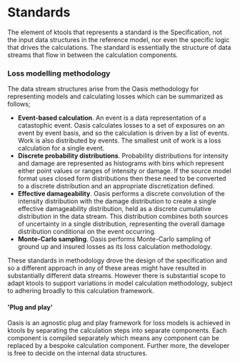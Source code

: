 # Standards

The element of ktools that represents a standard is the Specification, not the input data structures in the reference model, 
nor even the specific logic that drives the calculations. The standard is essentially the structure of data streams that flow in between
the calculation components. 

### Loss modelling methodology

The data stream structures arise from the Oasis methodology for representing models and calculating losses which can be summarized as follows;

* **Event-based calculation**. An event is a data representation of a catastophic event. Oasis calculates losses to a set of exposures on an event 
by event basis, and so the calculation is driven by a list of events. Work is also distributed by events. The smallest unit of work is a loss calculation
for a single event.
* **Discrete probability distributions**. Probability distributions for intensity and damage are represented as histograms with bins which represent 
either point values or ranges of intensity or damage. If the source model format uses closed form distributions then these need to be converted 
to a discrete distribution and an appropriate discretization defined.
* **Effective damageability**. Oasis performs a discrete convolution of the intensity distribution with the damage distribution to create a single
effective damageability distribution, held as a discrete cumulative distribution in the data stream. This distribution combines both sources 
of uncertainty in a single distribution, representing the overall damage distribution conditional on the event occurring.
* **Monte-Carlo sampling**. Oasis performs Monte-Carlo sampling of ground up and insured losses as its loss calculation methodology.
 
These standards in methodology drove the design of the specification and so a different approach in any of these areas might have resulted in
substantially different data streams. However there is substantial scope to adapt ktools to support variations in model calculation methodology,
subject to adhering broadly to this calculation framework. 

#### 'Plug and play'

Oasis is an agnostic plug and play framework for loss models is achieved in ktools by separating the calculation steps into separate
components.  Each component is compiled separately which means any component can be replaced by a bespoke calculation component.  Further more,
the developer is free to decide on the internal data structures.
